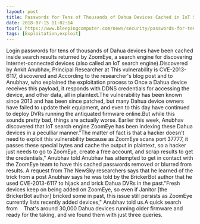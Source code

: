```yaml
---
layout: post
title: Passwords for Tens of Thousands of Dahua Devices Cached in IoT Search Engine
date: 2018-07-15 11:02:14
tourl: https://www.bleepingcomputer.com/news/security/passwords-for-tens-of-thousands-of-dahua-devices-cached-in-iot-search-engine/
tags: [Exploitation,exploit]
---
```

Login passwords for tens of thousands of Dahua devices have been cached inside search results returned by ZoomEye, a search engine for discovering Internet-connected devices (also called an IoT search engine).Discovered by Ankit Anubhav, Principal Researcher at This vulnerability is CVE-2013-6117, discovered and According to the researcher's blog post and to Anubhav, who explained the exploitation process to Once a Dahua device receives this payload, it responds with DDNS credentials for accessing the device, and other data, all in plaintext.The vulnerability has been known since 2013 and has been since patched, but many Dahua device owners have failed to update their equipment, and even to this day have continued to deploy DVRs running the antiquated firmware online.But while this sounds pretty bad, things are actually worse. Earlier this week, Anubhav discovered that IoT search engine ZoomEye has been indexing these Dahua devices in a peculliar manner."The matter of fact is that a hacker doesn't need to exploit this vulnerability because as ZoomEye scans port 37777, it passes these special bytes and cache the output in plaintext, so a hacker just needs to go to ZoomEye, create a free account, and scrap results to get the credentials," Anubhav told Anubhav has attempted to get in contact with the ZoomEye team to have this cached passwords removed or blurred from results. A request from The NewSky researchers says that he learned of the trick from a post Anubhav says he was told by the BrickerBot author that he used CVE-2013-6117 to hijack and brick Dahua DVRs in the past."Fresh devices keep on being added on ZoomEye, so even if Janitor [the BrickerBot author] bricked some in past, this issue still persists as ZoomEye currently lists recently added devices," Anubhav told us.A quick search from    That's around 30,000 Dahua devices running older firmware and ready for the taking, and we found them with just three queries.